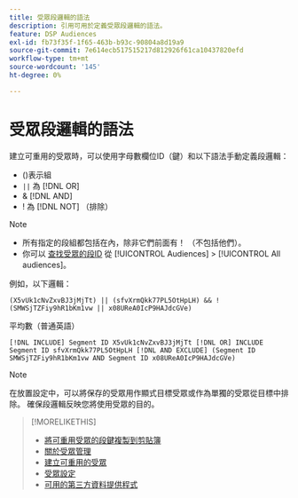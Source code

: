 ```yaml
---
title: 受眾段邏輯的語法
description: 引用可用於定義受眾段邏輯的語法。
feature: DSP Audiences
exl-id: fb73f35f-1f65-463b-b93c-90804a8d19a9
source-git-commit: 7e614ecb517515217d812926f61ca10437820efd
workflow-type: tm+mt
source-wordcount: '145'
ht-degree: 0%

---
```


# 受眾段邏輯的語法

建立可重用的受眾時，可以使用字母數欄位ID（鍵）和以下語法手動定義段邏輯：

* ()表示組
* `||` 為 [!DNL OR] <!-- || escaped with backticks so Jenkins doesn't think it's a Markdown table -->
* &amp; [!DNL AND]
* ! 為 [!DNL NOT] （排除）

>[!NOTE]
>
>* 所有指定的段組都包括在內，除非它們前面有！ （不包括他們）。
>* 你可以 [查找受眾的段ID](reusable-audience-clipboard.md) 從 [!UICONTROL Audiences] > [!UICONTROL All audiences]。


例如，以下邏輯：

```
(X5vUk1cNvZxvBJ3jMjTt) || (sfvXrmQkk77PL5OtHpLH) && !(SMWSjTZFiy9hR1bKm1vw || x08UReA0IcP9HAJdcGVe)
```

平均數（普通英語）

```
[!DNL INCLUDE] Segment ID X5vUk1cNvZxvBJ3jMjTt [!DNL OR] INCLUDE Segment ID sfvXrmQkk77PL5OtHpLH [!DNL AND EXCLUDE] (Segment ID SMWSjTZFiy9hR1bKm1vw AND Segment ID x08UReA0IcP9HAJdcGVe)
```

>[!NOTE]
>
>在放置設定中，可以將保存的受眾用作顯式目標受眾或作為單獨的受眾從目標中排除。 確保段邏輯反映您將使用受眾的目的。

>[!MORELIKETHIS]
>
>* [將可重用受眾的段鍵複製到剪貼簿](reusable-audience-clipboard.md)
>* [關於受眾管理](audience-about.md)
>* [建立可重用的受眾](reusable-audience-create.md)
>* [受眾設定](audience-settings.md)
>* [可用的第三方資料提供程式](third-party-data-providers.md)

